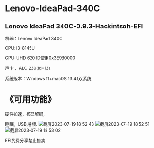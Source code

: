 # Lenovo-IdeaPad-340C
## Lenovo IdeaPad 340C-0.9.3-Hackintsoh-EFI

机器：Lenovo IdeaPad 340C

CPU: i3-8145U

GPU: UHD 620 ID使用0x3E9B0000

声卡： ALC 230(id=13）

系统版本：Windows 11+macOS 13.4.1双系统

# 《可用功能》

硬件加速，核显解码,

睡眠，USB,睿频.
![截屏2023-07-19 18 52 43](https://github.com/Stese18/Lenovo-IdeaPad-340C/assets/134680522/3a2def3c-014b-4b95-b30f-d34a41e7d524)
![截屏2023-07-19 18 52 51](https://github.com/Stese18/Lenovo-IdeaPad-340C/assets/134680522/291ec4b5-befe-46ae-a6f2-2af26a695894)
![截屏2023-07-19 18 53 02](https://github.com/Stese18/Lenovo-IdeaPad-340C/assets/134680522/decddfe6-7c0e-47cc-8dd9-1dcb0a5f21e1)

EFI免费分享禁止售卖
